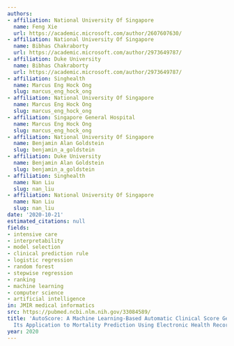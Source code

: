 ```yaml
---
authors:
- affiliation: National University Of Singapore
  name: Feng Xie
  url: https://academic.microsoft.com/author/2607607630/
- affiliation: National University Of Singapore
  name: Bibhas Chakraborty
  url: https://academic.microsoft.com/author/2973649787/
- affiliation: Duke University
  name: Bibhas Chakraborty
  url: https://academic.microsoft.com/author/2973649787/
- affiliation: Singhealth
  name: Marcus Eng Hock Ong
  slug: marcus_eng_hock_ong
- affiliation: National University Of Singapore
  name: Marcus Eng Hock Ong
  slug: marcus_eng_hock_ong
- affiliation: Singapore General Hospital
  name: Marcus Eng Hock Ong
  slug: marcus_eng_hock_ong
- affiliation: National University Of Singapore
  name: Benjamin Alan Goldstein
  slug: benjamin_a_goldstein
- affiliation: Duke University
  name: Benjamin Alan Goldstein
  slug: benjamin_a_goldstein
- affiliation: Singhealth
  name: Nan Liu
  slug: nan_liu
- affiliation: National University Of Singapore
  name: Nan Liu
  slug: nan_liu
date: '2020-10-21'
estimated_citations: null
fields:
- intensive care
- interpretability
- model selection
- clinical prediction rule
- logistic regression
- random forest
- stepwise regression
- ranking
- machine learning
- computer science
- artificial intelligence
in: JMIR medical informatics
src: https://pubmed.ncbi.nlm.nih.gov/33084589/
title: 'AutoScore: A Machine Learning-Based Automatic Clinical Score Generator and
  Its Application to Mortality Prediction Using Electronic Health Records.'
year: 2020
---
```

